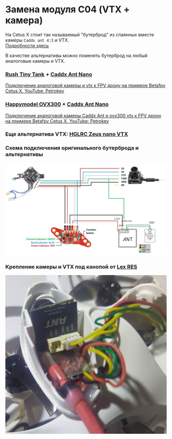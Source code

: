 # Замена модуля С04 (VTX + камера)
На Cetus X стоит так называемый "бутерброд" из спаянных вместе камеры `Caddx ant 4:3` и VTX.  
[Подробности здесь](./../90_Компоненты/Camera_VTX_C04.md)  
 
В качестве альтернативы можно поменять бутерброд на любый аналоговые камеры и VTX. 

### [Rush Tiny Tank](https://vi.aliexpress.com/item/1005005839526451.html) + [Caddx Ant Nano](https://www.aliexpress.com/item/4001223701881.html) 
[Подключение аналоговой камеры и vtx к FPV дрону на примере Betafpv Cetus X. YouTube: Petrokey](https://www.youtube.com/watch?v=D5YvAAP_2PU) 

### [Happymodel OVX300](https://www.aliexpress.com/item/1005003080175112.html) + [Caddx Ant Nano](https://www.aliexpress.com/item/4001223701881.html)  
[Подключение аналоговой камеры Caddx Ant и ovx300 vtx к FPV дрону на примере Betafpv Cetus X. YouTube: Petrokey](https://www.youtube.com/watch?v=GuXjhjdSays) 

### Еще альтернатива VTX: [HGLRC Zeus nano VTX](https://vi.aliexpress.com/item/1005006739923410.html)

### Схема подключения оригинального бутерброда и альтернативы
![](VTX_Camera_FC_schema.jpg)

### Крепление камеры и VTX под канопой от [Lex RES](https://t.me/meganoobe)
![](UnderCanopa.jpg)

